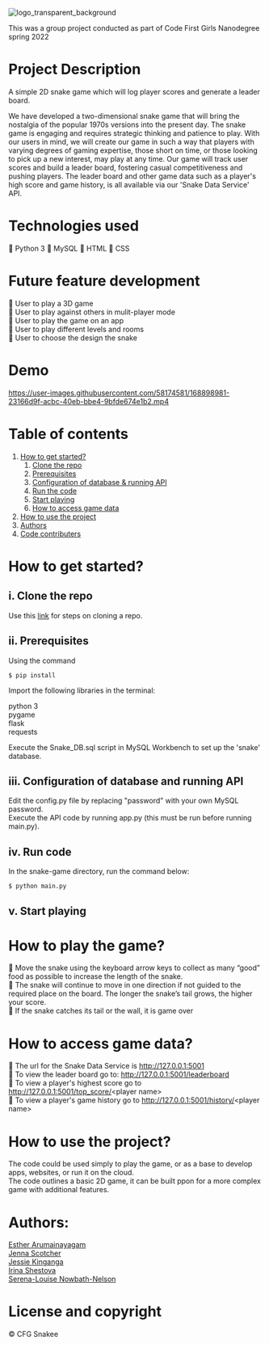 ![logo_transparent_background](https://user-images.githubusercontent.com/58174581/168226295-816431ce-7ce7-4fe3-ab78-40ba228242bd.png)

This was a group project conducted as part of Code First Girls Nanodegree spring 2022

# **Project Description**
A simple 2D snake game which will log player scores and generate a leader board.

We have developed a two-dimensional snake game that will bring the nostalgia of the popular 1970s versions into the present day. The snake game is engaging and requires strategic thinking and patience to play. With our users in mind, we will create our game in such a way that players with varying degrees of gaming expertise, those short on time, or those looking to pick up a new interest, may play at any time. Our game will track user scores and build a leader board, fostering casual competitiveness and pushing players. The leader board and other game data such as a player's high score and game history, is all available via our 'Snake Data Service' API.

# **Technologies used**
🔹 Python 3 
🔹 MySQL 
🔹 HTML 
🔹 CSS 

# **Future feature development**
🔹 User to play a 3D game <br />
🔹 User to play against others in mulit-player mode <br />
🔹 User to play the game on an app <br />
🔹 User to play different levels and rooms <br />
🔹 User to choose the design the snake <br />

# **Demo**
https://user-images.githubusercontent.com/58174581/168898981-23166d9f-acbc-40eb-bbe4-9bfde674e1b2.mp4










# **Table of contents**
1. [How to get started?](#howtogetstarted)
    1. [Clone the repo](#clonetherepo)
    2. [Prerequisites](#prerequisites)
    3. [Configuration of database & running API](#config)
    4. [Run the code](#runthecode)
    5. [Start playing](#Startplaying)
    6. [How to access game data](#viewdata)
2. [How to use the project](#howtousetheproject)
3. [Authors](#authors)
4. [Code contributers](#acodecontributers)
     
        
         

# **How to get started?**

## i. Clone the repo <br />
Use this [link](https://docs.github.com/en/repositories/creating-and-managing-repositories/cloning-a-repository) for steps on cloning a repo.

## ii. Prerequisites
   Using the command <br />
   
    $ pip install
    
   Import the following libraries in the terminal: <br />
    
   python 3 <br />
   pygame <br />
   flask <br />
   requests <br />
   
   Execute the Snake_DB.sql script in MySQL Workbench to set up the 'snake' database.

## iii. Configuration of database and running API
Edit the config.py file by replacing "password" with your own MySQL password. <br />
Execute the API code by running app.py (this must be run before running main.py). <br />

## iv. Run code 
   In the snake-game directory, run the command below: 
   
   ```
   $ python main.py 
   ```
   
## v. Start playing 

# **How to play the game?**
🔹 Move the snake using the keyboard arrow keys to collect as many “good” food as possible to increase the length of the snake.  <br />
🔹 The snake will continue to move in one direction if not guided to the required place on the board.  The longer the snake’s tail grows, the higher your score. <br />
🔹 If the snake catches its tail or the wall, it is game over <br />

# **How to access game data?**
🔹 The url for the Snake Data Service is http://127.0.0.1:5001 <br />
🔹 To view the leader board go to: http://127.0.0.1:5001/leaderboard <br />
🔹 To view a player's highest score go to http://127.0.0.1:5001/top_score/<player name\>   <br />
🔹 To view a player's game history go to http://127.0.0.1:5001/history/<player name\>   <br />



# **How to use the project?**
The code could be used simply to play the game, or as a base to develop apps, websites, or run it on the cloud. <br />
The code outlines a basic 2D game, it can be built ppon for a more complex game with additional features. <br />


# **Authors:**
[Esther Arumainayagam](https://github.com/esther-ar) <br />
[Jenna Scotcher](https://github.com/Scotchbum) <br />
[Jessie Kinganga](https://github.com/KingJessie) <br />
[Irina Shestova](https://github.com/Rujik2) <br />
[Serena-Louise Nowbath-Nelson](https://github.com/Renalouise) 

# License and copyright 
© CFG Snakee


